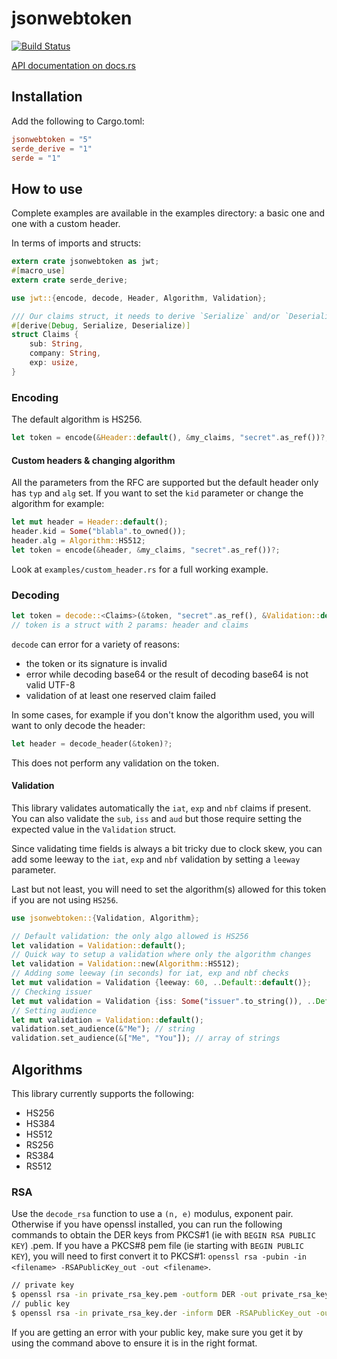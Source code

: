 # jsonwebtoken

[![Build Status](https://travis-ci.org/Keats/jsonwebtoken.svg)](https://travis-ci.org/Keats/jsonwebtoken)

[API documentation on docs.rs](https://docs.rs/jsonwebtoken/)

## Installation
Add the following to Cargo.toml:

```toml
jsonwebtoken = "5"
serde_derive = "1"
serde = "1"
```

## How to use
Complete examples are available in the examples directory: a basic one and one with a custom header.

In terms of imports and structs:
```rust
extern crate jsonwebtoken as jwt;
#[macro_use]
extern crate serde_derive;

use jwt::{encode, decode, Header, Algorithm, Validation};

/// Our claims struct, it needs to derive `Serialize` and/or `Deserialize`
#[derive(Debug, Serialize, Deserialize)]
struct Claims {
    sub: String,
    company: String,
    exp: usize,
}
```

### Encoding
The default algorithm is HS256.

```rust
let token = encode(&Header::default(), &my_claims, "secret".as_ref())?;
```

#### Custom headers & changing algorithm
All the parameters from the RFC are supported but the default header only has `typ` and `alg` set.
If you want to set the `kid` parameter or change the algorithm for example:

```rust
let mut header = Header::default();
header.kid = Some("blabla".to_owned());
header.alg = Algorithm::HS512;
let token = encode(&header, &my_claims, "secret".as_ref())?;
```
Look at `examples/custom_header.rs` for a full working example.

### Decoding
```rust
let token = decode::<Claims>(&token, "secret".as_ref(), &Validation::default())?;
// token is a struct with 2 params: header and claims
```
`decode` can error for a variety of reasons:

- the token or its signature is invalid
- error while decoding base64 or the result of decoding base64 is not valid UTF-8
- validation of at least one reserved claim failed

In some cases, for example if you don't know the algorithm used, you will want to only decode the header:

```rust
let header = decode_header(&token)?;
```

This does not perform any validation on the token.

#### Validation
This library validates automatically the `iat`, `exp` and `nbf` claims if present. You can also validate the `sub`, `iss` and `aud` but
those require setting the expected value in the `Validation` struct.

Since validating time fields is always a bit tricky due to clock skew, 
you can add some leeway to the `iat`, `exp` and `nbf` validation by setting a `leeway` parameter.

Last but not least, you will need to set the algorithm(s) allowed for this token if you are not using `HS256`.

```rust
use jsonwebtoken::{Validation, Algorithm};

// Default validation: the only algo allowed is HS256
let validation = Validation::default();
// Quick way to setup a validation where only the algorithm changes
let validation = Validation::new(Algorithm::HS512);
// Adding some leeway (in seconds) for iat, exp and nbf checks
let mut validation = Validation {leeway: 60, ..Default::default()};
// Checking issuer
let mut validation = Validation {iss: Some("issuer".to_string()), ..Default::default()};
// Setting audience
let mut validation = Validation::default();
validation.set_audience(&"Me"); // string
validation.set_audience(&["Me", "You"]); // array of strings
```

## Algorithms
This library currently supports the following:

- HS256
- HS384
- HS512
- RS256
- RS384
- RS512

### RSA

Use the `decode_rsa` function to use a `(n, e)` modulus, exponent pair. Otherwise if you have openssl installed,
you can run the following commands to obtain the DER keys from PKCS#1 (ie with `BEGIN RSA PUBLIC KEY`) .pem.
If you have a PKCS#8 pem file (ie starting with `BEGIN PUBLIC KEY`), you will need to first convert it to PKCS#1:
`openssl rsa -pubin -in <filename> -RSAPublicKey_out -out <filename>`.

```bash
// private key
$ openssl rsa -in private_rsa_key.pem -outform DER -out private_rsa_key.der
// public key
$ openssl rsa -in private_rsa_key.der -inform DER -RSAPublicKey_out -outform DER -out public_key.der
```

If you are getting an error with your public key, make sure you get it by using the command above to ensure
it is in the right format.
